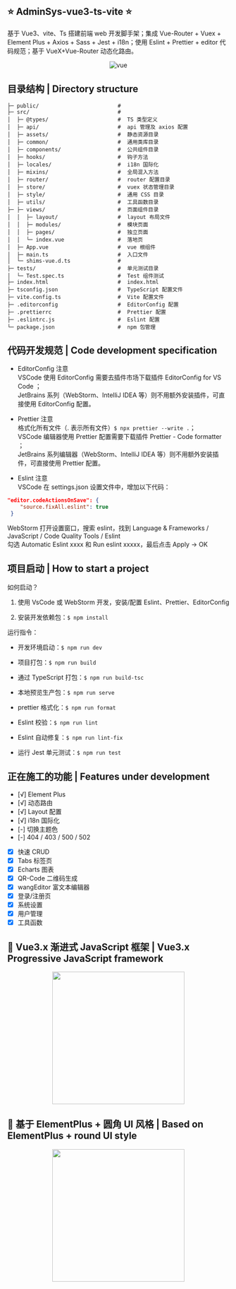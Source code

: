 ## ⭐ AdminSys-vue3-ts-vite ⭐

<p>
基于 Vue3、vite、Ts 搭建前端 web 开发脚手架；集成 Vue-Router + Vuex + Element Plus + Axios + Sass + Jest + i18n；使用 Eslint + Prettier + editor 代码规范；基于 VueX+Vue-Router 动态化路由。
</p>

<p align="center">
  <img src="https://z3.ax1x.com/2021/09/19/48dhgs.png" alt="vue">
</p>

## 目录结构 | Directory structure

```
├─ public/                         #
├─ src/                            #
│  ├─ @types/                      #  TS 类型定义
│  ├─ api/                         #  api 管理及 axios 配置
│  ├─ assets/                      #  静态资源目录
│  ├─ common/                      #  通用类库目录
│  ├─ components/                  #  公共组件目录
│  ├─ hooks/                       #  钩子方法
│  ├─ locales/                     #  i18n 国际化
│  ├─ mixins/                      #  全局混入方法
│  ├─ router/                      #  router 配置目录
│  ├─ store/                       #  vuex 状态管理目录
│  ├─ style/                       #  通用 CSS 目录
│  ├─ utils/                       #  工具函数目录
├─ ├─ views/                       #  页面组件目录
│  │  ├─ layout/                   #  layout 布局文件
│  │  ├─ modules/                  #  模块页面
│  │  ├─ pages/                    #  独立页面
│  │  └─ index.vue                 #  落地页
│  ├─ App.vue                      #  vue 根组件
│  ├─ main.ts                      #  入口文件
│  └─ shims-vue.d.ts               #
├─ tests/                          #  单元测试目录
│  └─ Test.spec.ts                 #  Test 组件测试
├─ index.html                      #  index.html
├─ tsconfig.json                   #  TypeScript 配置文件
├─ vite.config.ts                  #  Vite 配置文件
├─ .editorconfig                   #  EditorConfig 配置
├─ .prettierrc                     #  Prettier 配置
├─ .eslintrc.js                    #  Eslint 配置
└─ package.json                    #  npm 包管理
```

## 代码开发规范 | Code development specification

- EditorConfig 注意</br>
  VSCode 使用 EditorConfig 需要去插件市场下载插件 EditorConfig for VS Code ； </br>
  JetBrains 系列（WebStorm、IntelliJ IDEA 等）则不用额外安装插件，可直接使用 EditorConfig 配置。 </br>

- Prettier 注意</br>
  格式化所有文件（. 表示所有文件）`$ npx prettier --write .`； </br>
  VSCode 编辑器使用 Prettier 配置需要下载插件 Prettier - Code formatter ； </br>
  JetBrains 系列编辑器（WebStorm、IntelliJ IDEA 等）则不用额外安装插件，可直接使用 Prettier 配置。 </br>

- Eslint 注意</br>
  VSCode 在 settings.json 设置文件中，增加以下代码： </br>

```json
"editor.codeActionsOnSave": {
    "source.fixAll.eslint": true
 }
```

WebStorm 打开设置窗口，搜索 eslint，找到 Language & Frameworks / JavaScript / Code Quality Tools / Eslint </br>
勾选 Automatic Eslint xxxx 和 Run eslint xxxxx，最后点击 Apply -> OK </br>

## 项目启动 | How to start a project

如何启动？

1. 使用 VsCode 或 WebStorm 开发，安装/配置 Eslint、Prettier、EditorConfig

2. 安装开发依赖包：`$ npm install `

运行指令：

- 开发环境启动：`$ npm run dev `

- 项目打包：`$ npm run build `

- 通过 TypeScript 打包：`$ npm run build-tsc `

- 本地预览生产包：`$ npm run serve `

- prettier 格式化：`$ npm run format `

- Eslint 校验：`$ npm run lint `

- Eslint 自动修复：`$ npm run lint-fix `

- 运行 Jest 单元测试：`$ npm run test `

## 正在施工的功能 | Features under development

- [√] Element Plus
- [√] 动态路由
- [√] Layout 配置
- [√] i18n 国际化
- [-] 切换主题色
- [-] 404 / 403 / 500 / 502
- [x] 快速 CRUD
- [x] Tabs 标签页
- [x] Echarts 图表
- [x] QR-Code 二维码生成
- [x] wangEditor 富文本编辑器
- [x] 登录/注册页
- [x] 系统设置
- [x] 用户管理
- [x] 工具函数

## 🚀 Vue3.x 渐进式 JavaScript 框架 | Vue3.x Progressive JavaScript framework

<p align="center">
  <a href="https://vuejs.org">
    <img width="300px" src="https://vuejs.org/images/logo.png">
  </a>
</p>

## 🚀 基于 ElementPlus + 圆角 UI 风格 | Based on ElementPlus + round UI style

<p align="center">
  <a href="https://element-plus.gitee.io/#/zh-CN">
    <img width="300px" src="https://user-images.githubusercontent.com/10731096/95823103-9ce15780-0d5f-11eb-8010-1bd1b5910d4f.png">
  </a>
</p>
